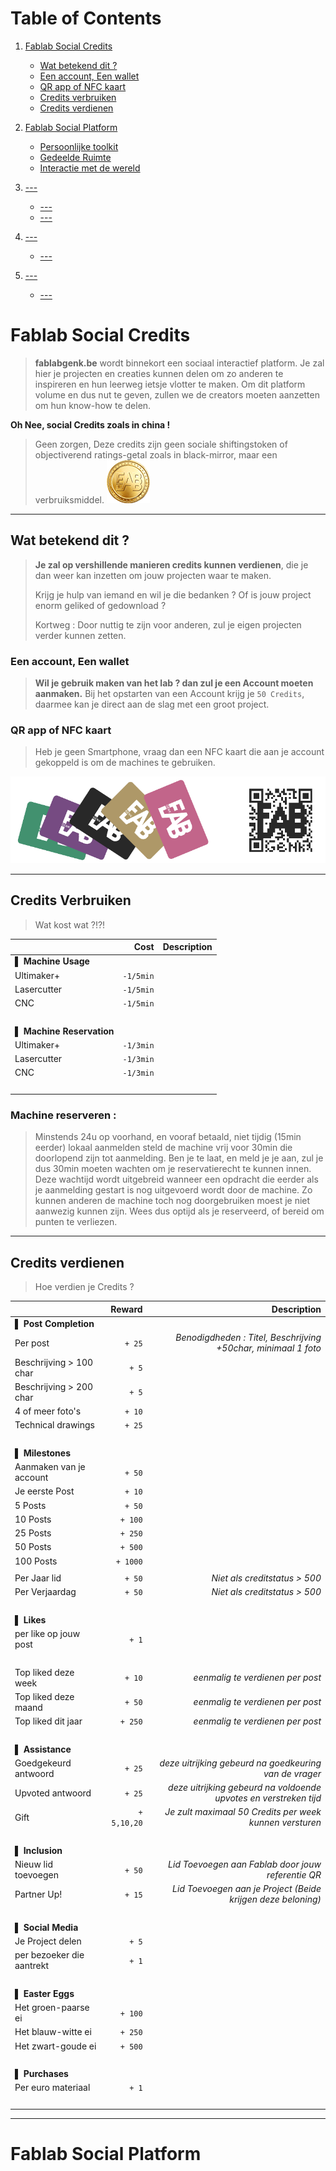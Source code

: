 # Table of Contents

1. [Fablab Social Credits](#Fablab-Social-Credits)
   - [Wat betekend dit ?](#Wat-betekend-dit-?)
   - [Een account, Een wallet](#Een-account-Een-wallet)
   - [QR app of NFC kaart](#QR-app-of-NFC-kaart)
   - [Credits verbruiken](#Credits-verbruiken)
   - [Credits verdienen](#Credits-verdienen)
   
2. [Fablab Social Platform](#Fablab-Social-Platform)
   - [Persoonlijke toolkit](#Persoonlijk-toolkit)
   - [Gedeelde Ruimte](#Gedeelde-ruimte)
   - [Interactie met de wereld](#Interactie-met-de-wereld)
   
3. [---](#---)
   - [---](#---)
   - [---](#---)
   
4. [---](#---)
   - [---](#---)

5. [---](#---)
   - [---](#---)
 
   


# Fablab Social Credits
> **fablabgenk.be** wordt binnekort een sociaal interactief platform.
> Je zal hier je projecten en creaties kunnen delen om zo anderen te inspireren en hun leerweg ietsje vlotter te maken.
> Om dit platform volume en dus nut te geven, zullen we de creators moeten aanzetten om hun know-how te delen.

__Oh Nee, social Credits zoals in china !__
> Geen zorgen,
> Deze credits zijn geen sociale shiftingstoken of objectiverend ratings-getal zoals in black-mirror, maar een verbruiksmiddel.
> ![FABCREDIT >](https://raw.githubusercontent.com/Michiel-celis-code/FabLab/master/FABCOIN.png "FabCredit")
___

## Wat betekend dit ?
> **Je zal op vershillende manieren credits kunnen verdienen**, die je dan weer kan inzetten om jouw projecten waar te maken.
> 
> Krijg je hulp van iemand en wil je die bedanken ?
> Of is jouw project enorm geliked of gedownload ?
> 
> Kortweg : Door nuttig te zijn voor anderen, zul je eigen projecten verder kunnen zetten.

### Een account, Een wallet
> **Wil je gebruik maken van het lab ? dan zul je een Account moeten aanmaken.**
> Bij het opstarten van een Account krijg je ```50 Credits```, daarmee kan je direct aan de slag met een groot project.

### QR app of NFC kaart
> Heb je geen Smartphone, vraag dan een NFC kaart die aan je account gekoppeld is om de machines te gebruiken.

![QR NFC](https://raw.githubusercontent.com/Michiel-celis-code/FabLab/master/QRNFC.png "NFC kaart of QR App")
___

## Credits Verbruiken
> Wat kost wat ?!?!

|                             | **Cost**        | **Description**                    |
| :-------------------------- | ---------------:| ----------------------------------:|
| ▌ **Machine Usage**         |                 |                                    |
| Ultimaker+                  | ```-1/5min```   |                                    |
| Lasercutter                 | ```-1/5min```   |                                    |
| CNC                         | ```-1/5min```   |                                    |
| ⁪                                                                                   |
| ▌ **Machine Reservation**   |                 |                                    |
| Ultimaker+                  | ```-1/3min```   |                                    |
| Lasercutter                 | ```-1/3min```   |                                    |
| CNC                         | ```-1/3min```   |                                    |
| ⁪                                                                                   |

### Machine reserveren :
> Minstends 24u op voorhand, en vooraf betaald, niet tijdig (15min eerder) lokaal aanmelden steld de machine vrij voor 30min die doorlopend zijn tot aanmelding.
> Ben je te laat, en meld je je aan, zul je dus 30min moeten wachten om je reservatierecht te kunnen innen.
> Deze wachtijd wordt uitgebreid wanneer een opdracht die eerder als je aanmelding gestart is nog uitgevoerd wordt door de machine.
> Zo kunnen anderen de machine toch nog doorgebruiken moest je niet aanwezig kunnen zijn.
> Wees dus optijd als je reserveerd, of bereid om punten te verliezen.
___

## Credits verdienen
> Hoe verdien je Credits ?

|                             | **Reward**      | **Description**                    |
| :-------------------------- | ---------------:| ----------------------------------:|
| ▌ **Post Completion**       |                 |                                    |
| Per post                    | ```+ 25```      | _Benodigdheden : Titel, Beschrijving +50char, minimaal 1 foto_ |
| Beschrijving > 100 char     | ```+ 5```       |                                    |
| Beschrijving > 200 char     | ```+ 5```       |                                    |
| 4 of meer foto's            | ```+ 10```      |                                    |
| Technical drawings          | ```+ 25```      |                                    |
| ⁪                                                                                   |
| ▌ **Milestones**            |                 |                                    |
| Aanmaken van je account     | ```+ 50```      |                                    |
| Je eerste Post              | ```+ 10```      |                                    |
| 5 Posts                     | ```+ 50```      |                                    |
| 10 Posts                    | ```+ 100```     |                                    |
| 25 Posts                    | ```+ 250```     |                                    |
| 50 Posts                    | ```+ 500```     |                                    |
| 100 Posts                   | ```+ 1000```    |                                    |
|                                                                                    |
| Per Jaar lid                | ```+ 50```      | _Niet als creditstatus > 500_      |
| Per Verjaardag              | ```+ 50```      | _Niet als creditstatus > 500_      |
| ⁪                                                                                   |
| ▌ **Likes**                 |                 |                                    |
| per like op jouw post       | ```+ 1```       |                                    |
| ⁪                                                                                   |
| Top liked deze week         | ```+ 10```      | _eenmalig te verdienen per post_   |
| Top liked deze maand        | ```+ 50```      | _eenmalig te verdienen per post_   |
| Top liked dit jaar          | ```+ 250```     | _eenmalig te verdienen per post_   |
| ⁪                                                                                   |
| ▌ **Assistance**            |                 |                                    |
| Goedgekeurd antwoord        | ```+ 25```      | _deze uitrijking gebeurd na goedkeuring van de vrager_ |
| Upvoted antwoord            | ```+ 25```      | _deze uitrijking gebeurd na voldoende upvotes en verstreken tijd_ |
| Gift                        | ```+ 5,10,20``` | _Je zult maximaal 50 Credits per week kunnen versturen_ |
| ⁪                                                                                   |
| ▌ **Inclusion**             |                 |                                    |
| Nieuw lid toevoegen         | ```+ 50```      | _Lid Toevoegen aan Fablab door jouw referentie QR_ |
| Partner Up!                 | ```+ 15```      | _Lid Toevoegen aan je Project (Beide krijgen deze beloning)_ |
| ⁪                                                                                   |
| ▌ **Social Media**          |                 |                                    |
| Je Project delen            | ```+ 5```       |                                    |
| per bezoeker die aantrekt   | ```+ 1```       |                                    |
| ⁪                                                                                   |
| ▌ **Easter Eggs**           |                 |                                    |
| Het groen-paarse ei         | ```+ 100```     |                                    |
| Het blauw-witte ei          | ```+ 250```     |                                    |
| Het zwart-goude ei          | ```+ 500```     |                                    |
| ⁪                                                                                   |
| ▌ **Purchases**             |                 |                                    |
| Per euro materiaal          | ```+ 1```       |                                    |
| ⁪                                                                                   |

___

# Fablab Social Platform
